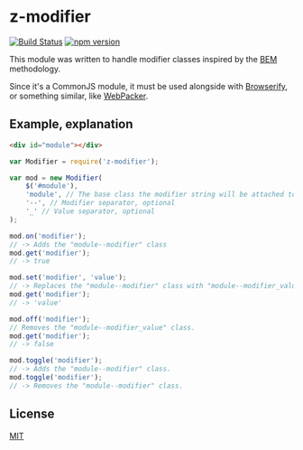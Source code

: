 # z-modifier
[![Build Status](https://travis-ci.org/ZeeCoder/z-modifier.svg?branch=master)](https://travis-ci.org/ZeeCoder/z-modifier)
[![npm version](https://badge.fury.io/js/z-modifier.svg)](http://badge.fury.io/js/z-modifier)

This module was written to handle modifier classes inspired by the [BEM](http://bem.info) methodology.

Since it's a CommonJS module, it must be used alongside with [Browserify](http://browserify.org/), or
something similar, like [WebPacker](http://webpack.github.io/).

## Example, explanation
```html
<div id="module"></div>
```

```js
var Modifier = require('z-modifier');

var mod = new Modifier(
    $('#module'),
    'module', // The base class the modifier string will be attached to
    '--', // Modifier separator, optional
    '_' // Value separator, optional
);

mod.on('modifier');
// -> Adds the "module--modifier" class
mod.get('modifier');
// -> true

mod.set('modifier', 'value');
// -> Replaces the "module--modifier" class with "module--modifier_value".
mod.get('modifier');
// -> 'value'

mod.off('modifier');
// Removes the "module--modifier_value" class.
mod.get('modifier');
// -> false

mod.toggle('modifier');
// -> Adds the "module--modifier" class.
mod.toggle('modifier');
// -> Removes the "module--modifier" class.
```

## License
[MIT](LICENSE)
